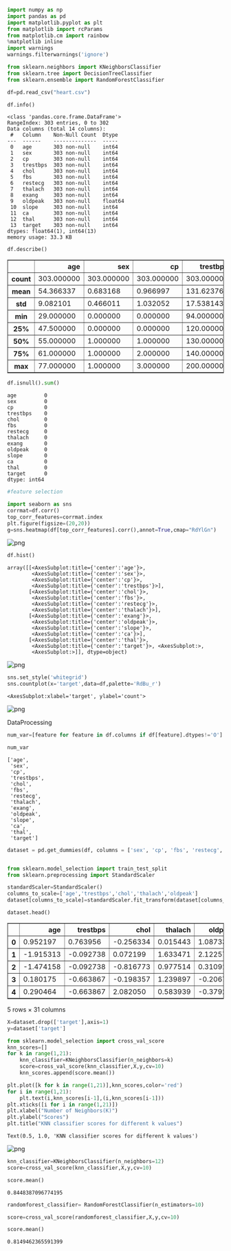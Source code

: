 ```python
import numpy as np
import pandas as pd
import matplotlib.pyplot as plt
from matplotlib import rcParams
from matplotlib.cm import rainbow
%matplotlib inline
import warnings
warnings.filterwarnings('ignore')
```


```python
from sklearn.neighbors import KNeighborsClassifier
from sklearn.tree import DecisionTreeClassifier
from sklearn.ensemble import RandomForestClassifier
```


```python
df=pd.read_csv("heart.csv")
```


```python
df.info()
```

    <class 'pandas.core.frame.DataFrame'>
    RangeIndex: 303 entries, 0 to 302
    Data columns (total 14 columns):
     #   Column    Non-Null Count  Dtype  
    ---  ------    --------------  -----  
     0   age       303 non-null    int64  
     1   sex       303 non-null    int64  
     2   cp        303 non-null    int64  
     3   trestbps  303 non-null    int64  
     4   chol      303 non-null    int64  
     5   fbs       303 non-null    int64  
     6   restecg   303 non-null    int64  
     7   thalach   303 non-null    int64  
     8   exang     303 non-null    int64  
     9   oldpeak   303 non-null    float64
     10  slope     303 non-null    int64  
     11  ca        303 non-null    int64  
     12  thal      303 non-null    int64  
     13  target    303 non-null    int64  
    dtypes: float64(1), int64(13)
    memory usage: 33.3 KB
    


```python
df.describe()
```




<div>
<style scoped>
    .dataframe tbody tr th:only-of-type {
        vertical-align: middle;
    }

    .dataframe tbody tr th {
        vertical-align: top;
    }

    .dataframe thead th {
        text-align: right;
    }
</style>
<table border="1" class="dataframe">
  <thead>
    <tr style="text-align: right;">
      <th></th>
      <th>age</th>
      <th>sex</th>
      <th>cp</th>
      <th>trestbps</th>
      <th>chol</th>
      <th>fbs</th>
      <th>restecg</th>
      <th>thalach</th>
      <th>exang</th>
      <th>oldpeak</th>
      <th>slope</th>
      <th>ca</th>
      <th>thal</th>
      <th>target</th>
    </tr>
  </thead>
  <tbody>
    <tr>
      <th>count</th>
      <td>303.000000</td>
      <td>303.000000</td>
      <td>303.000000</td>
      <td>303.000000</td>
      <td>303.000000</td>
      <td>303.000000</td>
      <td>303.000000</td>
      <td>303.000000</td>
      <td>303.000000</td>
      <td>303.000000</td>
      <td>303.000000</td>
      <td>303.000000</td>
      <td>303.000000</td>
      <td>303.000000</td>
    </tr>
    <tr>
      <th>mean</th>
      <td>54.366337</td>
      <td>0.683168</td>
      <td>0.966997</td>
      <td>131.623762</td>
      <td>246.264026</td>
      <td>0.148515</td>
      <td>0.528053</td>
      <td>149.646865</td>
      <td>0.326733</td>
      <td>1.039604</td>
      <td>1.399340</td>
      <td>0.729373</td>
      <td>2.313531</td>
      <td>0.544554</td>
    </tr>
    <tr>
      <th>std</th>
      <td>9.082101</td>
      <td>0.466011</td>
      <td>1.032052</td>
      <td>17.538143</td>
      <td>51.830751</td>
      <td>0.356198</td>
      <td>0.525860</td>
      <td>22.905161</td>
      <td>0.469794</td>
      <td>1.161075</td>
      <td>0.616226</td>
      <td>1.022606</td>
      <td>0.612277</td>
      <td>0.498835</td>
    </tr>
    <tr>
      <th>min</th>
      <td>29.000000</td>
      <td>0.000000</td>
      <td>0.000000</td>
      <td>94.000000</td>
      <td>126.000000</td>
      <td>0.000000</td>
      <td>0.000000</td>
      <td>71.000000</td>
      <td>0.000000</td>
      <td>0.000000</td>
      <td>0.000000</td>
      <td>0.000000</td>
      <td>0.000000</td>
      <td>0.000000</td>
    </tr>
    <tr>
      <th>25%</th>
      <td>47.500000</td>
      <td>0.000000</td>
      <td>0.000000</td>
      <td>120.000000</td>
      <td>211.000000</td>
      <td>0.000000</td>
      <td>0.000000</td>
      <td>133.500000</td>
      <td>0.000000</td>
      <td>0.000000</td>
      <td>1.000000</td>
      <td>0.000000</td>
      <td>2.000000</td>
      <td>0.000000</td>
    </tr>
    <tr>
      <th>50%</th>
      <td>55.000000</td>
      <td>1.000000</td>
      <td>1.000000</td>
      <td>130.000000</td>
      <td>240.000000</td>
      <td>0.000000</td>
      <td>1.000000</td>
      <td>153.000000</td>
      <td>0.000000</td>
      <td>0.800000</td>
      <td>1.000000</td>
      <td>0.000000</td>
      <td>2.000000</td>
      <td>1.000000</td>
    </tr>
    <tr>
      <th>75%</th>
      <td>61.000000</td>
      <td>1.000000</td>
      <td>2.000000</td>
      <td>140.000000</td>
      <td>274.500000</td>
      <td>0.000000</td>
      <td>1.000000</td>
      <td>166.000000</td>
      <td>1.000000</td>
      <td>1.600000</td>
      <td>2.000000</td>
      <td>1.000000</td>
      <td>3.000000</td>
      <td>1.000000</td>
    </tr>
    <tr>
      <th>max</th>
      <td>77.000000</td>
      <td>1.000000</td>
      <td>3.000000</td>
      <td>200.000000</td>
      <td>564.000000</td>
      <td>1.000000</td>
      <td>2.000000</td>
      <td>202.000000</td>
      <td>1.000000</td>
      <td>6.200000</td>
      <td>2.000000</td>
      <td>4.000000</td>
      <td>3.000000</td>
      <td>1.000000</td>
    </tr>
  </tbody>
</table>
</div>




```python
df.isnull().sum()
```




    age         0
    sex         0
    cp          0
    trestbps    0
    chol        0
    fbs         0
    restecg     0
    thalach     0
    exang       0
    oldpeak     0
    slope       0
    ca          0
    thal        0
    target      0
    dtype: int64




```python
#feature selection
```


```python
import seaborn as sns
corrmat=df.corr()
top_corr_features=corrmat.index
plt.figure(figsize=(20,20))
g=sns.heatmap(df[top_corr_features].corr(),annot=True,cmap="RdYlGn")

```


    
![png](output_7_0.png)
    



```python
df.hist()
```




    array([[<AxesSubplot:title={'center':'age'}>,
            <AxesSubplot:title={'center':'sex'}>,
            <AxesSubplot:title={'center':'cp'}>,
            <AxesSubplot:title={'center':'trestbps'}>],
           [<AxesSubplot:title={'center':'chol'}>,
            <AxesSubplot:title={'center':'fbs'}>,
            <AxesSubplot:title={'center':'restecg'}>,
            <AxesSubplot:title={'center':'thalach'}>],
           [<AxesSubplot:title={'center':'exang'}>,
            <AxesSubplot:title={'center':'oldpeak'}>,
            <AxesSubplot:title={'center':'slope'}>,
            <AxesSubplot:title={'center':'ca'}>],
           [<AxesSubplot:title={'center':'thal'}>,
            <AxesSubplot:title={'center':'target'}>, <AxesSubplot:>,
            <AxesSubplot:>]], dtype=object)




    
![png](output_8_1.png)
    



```python
sns.set_style('whitegrid')
sns.countplot(x='target',data=df,palette='RdBu_r')
```




    <AxesSubplot:xlabel='target', ylabel='count'>




    
![png](output_9_1.png)
    


DataProcessing


```python
num_var=[feature for feature in df.columns if df[feature].dtypes!='O']
```


```python
num_var
```




    ['age',
     'sex',
     'cp',
     'trestbps',
     'chol',
     'fbs',
     'restecg',
     'thalach',
     'exang',
     'oldpeak',
     'slope',
     'ca',
     'thal',
     'target']




```python
dataset = pd.get_dummies(df, columns = ['sex', 'cp', 'fbs', 'restecg', 'exang', 'slope', 'ca', 'thal'])
```


```python

```


```python
from sklearn.model_selection import train_test_split
from sklearn.preprocessing import StandardScaler
```


```python
standardScaler=StandardScaler()
columns_to_scale=['age','trestbps','chol','thalach','oldpeak']
dataset[columns_to_scale]=standardScaler.fit_transform(dataset[columns_to_scale],2)
```


```python
dataset.head()
```




<div>
<style scoped>
    .dataframe tbody tr th:only-of-type {
        vertical-align: middle;
    }

    .dataframe tbody tr th {
        vertical-align: top;
    }

    .dataframe thead th {
        text-align: right;
    }
</style>
<table border="1" class="dataframe">
  <thead>
    <tr style="text-align: right;">
      <th></th>
      <th>age</th>
      <th>trestbps</th>
      <th>chol</th>
      <th>thalach</th>
      <th>oldpeak</th>
      <th>target</th>
      <th>sex_0</th>
      <th>sex_1</th>
      <th>cp_0</th>
      <th>cp_1</th>
      <th>...</th>
      <th>slope_2</th>
      <th>ca_0</th>
      <th>ca_1</th>
      <th>ca_2</th>
      <th>ca_3</th>
      <th>ca_4</th>
      <th>thal_0</th>
      <th>thal_1</th>
      <th>thal_2</th>
      <th>thal_3</th>
    </tr>
  </thead>
  <tbody>
    <tr>
      <th>0</th>
      <td>0.952197</td>
      <td>0.763956</td>
      <td>-0.256334</td>
      <td>0.015443</td>
      <td>1.087338</td>
      <td>1</td>
      <td>0</td>
      <td>1</td>
      <td>0</td>
      <td>0</td>
      <td>...</td>
      <td>0</td>
      <td>1</td>
      <td>0</td>
      <td>0</td>
      <td>0</td>
      <td>0</td>
      <td>0</td>
      <td>1</td>
      <td>0</td>
      <td>0</td>
    </tr>
    <tr>
      <th>1</th>
      <td>-1.915313</td>
      <td>-0.092738</td>
      <td>0.072199</td>
      <td>1.633471</td>
      <td>2.122573</td>
      <td>1</td>
      <td>0</td>
      <td>1</td>
      <td>0</td>
      <td>0</td>
      <td>...</td>
      <td>0</td>
      <td>1</td>
      <td>0</td>
      <td>0</td>
      <td>0</td>
      <td>0</td>
      <td>0</td>
      <td>0</td>
      <td>1</td>
      <td>0</td>
    </tr>
    <tr>
      <th>2</th>
      <td>-1.474158</td>
      <td>-0.092738</td>
      <td>-0.816773</td>
      <td>0.977514</td>
      <td>0.310912</td>
      <td>1</td>
      <td>1</td>
      <td>0</td>
      <td>0</td>
      <td>1</td>
      <td>...</td>
      <td>1</td>
      <td>1</td>
      <td>0</td>
      <td>0</td>
      <td>0</td>
      <td>0</td>
      <td>0</td>
      <td>0</td>
      <td>1</td>
      <td>0</td>
    </tr>
    <tr>
      <th>3</th>
      <td>0.180175</td>
      <td>-0.663867</td>
      <td>-0.198357</td>
      <td>1.239897</td>
      <td>-0.206705</td>
      <td>1</td>
      <td>0</td>
      <td>1</td>
      <td>0</td>
      <td>1</td>
      <td>...</td>
      <td>1</td>
      <td>1</td>
      <td>0</td>
      <td>0</td>
      <td>0</td>
      <td>0</td>
      <td>0</td>
      <td>0</td>
      <td>1</td>
      <td>0</td>
    </tr>
    <tr>
      <th>4</th>
      <td>0.290464</td>
      <td>-0.663867</td>
      <td>2.082050</td>
      <td>0.583939</td>
      <td>-0.379244</td>
      <td>1</td>
      <td>1</td>
      <td>0</td>
      <td>1</td>
      <td>0</td>
      <td>...</td>
      <td>1</td>
      <td>1</td>
      <td>0</td>
      <td>0</td>
      <td>0</td>
      <td>0</td>
      <td>0</td>
      <td>0</td>
      <td>1</td>
      <td>0</td>
    </tr>
  </tbody>
</table>
<p>5 rows × 31 columns</p>
</div>




```python
X=dataset.drop(['target'],axis=1)
y=dataset['target']
```


```python
from sklearn.model_selection import cross_val_score
knn_scores=[]
for k in range(1,21):
    knn_classifier=KNeighborsClassifier(n_neighbors=k)
    score=cross_val_score(knn_classifier,X,y,cv=10)
    knn_scores.append(score.mean())
```


```python
plt.plot([k for k in range(1,21)],knn_scores,color='red')
for i in range(1,21):
    plt.text(i,knn_scores[i-1],(i,knn_scores[i-1]))
plt.xticks([i for i in range(1,21)])
plt.xlabel("Number of Neighbors(K)")
plt.ylabel("Scores")
plt.title("KNN classifier scores for different k values")
```




    Text(0.5, 1.0, 'KNN classifier scores for different k values')




    
![png](output_20_1.png)
    



```python
knn_classifier=KNeighborsClassifier(n_neighbors=12)
score=cross_val_score(knn_classifier,X,y,cv=10)
```


```python
score.mean()
```




    0.8448387096774195




```python
randomforest_classifier= RandomForestClassifier(n_estimators=10)

score=cross_val_score(randomforest_classifier,X,y,cv=10)
```


```python
score.mean()
```




    0.8149462365591399




```python

```
